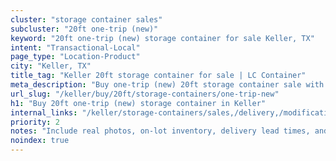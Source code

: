```yaml
---
cluster: "storage container sales"
subcluster: "20ft one-trip (new)"
keyword: "20ft one-trip (new) storage container for sale Keller, TX"
intent: "Transactional-Local"
page_type: "Location-Product"
city: "Keller, TX"
title_tag: "Keller 20ft storage container for sale | LC Container"
meta_description: "Buy one-trip (new) 20ft storage container sale with local delivery in Keller, TX. LC Container — local Since 2003. Request a fast quote today."
url_slug: "/keller/buy/20ft/storage-containers/one-trip-new"
h1: "Buy 20ft one-trip (new) storage container in Keller"
internal_links: "/keller/storage-containers/sales,/delivery,/modifications"
priority: 2
notes: "Include real photos, on-lot inventory, delivery lead times, and financing info."
noindex: true
---
```


<!-- TODO: Add unique city/inventory copy, images, and internal links here. -->
